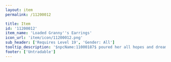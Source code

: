 ```yaml
---
layout: item
permalink: /11200012

title: Item
id: '11200012'
item_name: 'Loaded Granny''s Earrings'
icon_url: 'item/icon/11200012.png'
sub_header: ['Requires Level 19', 'Gender: All']
tooltip_description: '$npcName:11000187$ poured her all hopes and dreams into these earrings.'
footer: ['Untradable']
---
```


